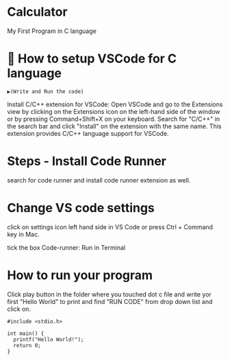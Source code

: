 # Calculator

My First Program in C language

# 💫 How to setup VSCode for C language

    ▶️(Write and Run the code)

Install C/C++ extension for VSCode: Open VSCode and go to the Extensions view by clicking on the Extensions icon on the left-hand side of the window or by pressing Command+Shift+X on your keyboard. Search for "C/C++" in the search bar and click "Install" on the extension with the same name. This extension provides C/C++ language support for VSCode.

# Steps - Install Code Runner

search for code runner and install code runner extension as well.

# Change VS code settings

click on settings icon left hand side in VS Code or press Ctrl + Command key in Mac.

tick the box Code-runner: Run in Terminal

# How to run your program

Click play button in the folder where you touched dot c file and write yor first "Hello World" to print and find "RUN CODE" from drop down list and click on.

```
#include <stdio.h>

int main() {
  printf("Hello World!");
  return 0;
}

```

